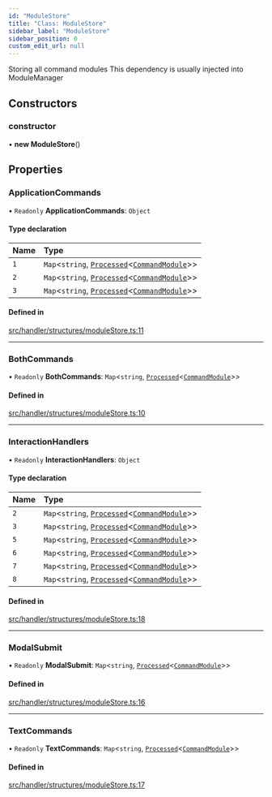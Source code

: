 ```yaml
---
id: "ModuleStore"
title: "Class: ModuleStore"
sidebar_label: "ModuleStore"
sidebar_position: 0
custom_edit_url: null
---
```


Storing all command modules
This dependency is usually injected into ModuleManager

## Constructors

### constructor

• **new ModuleStore**()

## Properties

### ApplicationCommands

• `Readonly` **ApplicationCommands**: `Object`

#### Type declaration

| Name | Type |
| :------ | :------ |
| `1` | `Map`<`string`, [`Processed`](../modules.md#processed)<[`CommandModule`](../modules.md#commandmodule)\>\> |
| `2` | `Map`<`string`, [`Processed`](../modules.md#processed)<[`CommandModule`](../modules.md#commandmodule)\>\> |
| `3` | `Map`<`string`, [`Processed`](../modules.md#processed)<[`CommandModule`](../modules.md#commandmodule)\>\> |

#### Defined in

[src/handler/structures/moduleStore.ts:11](https://github.com/sern-handler/handler/blob/33f1446/src/handler/structures/moduleStore.ts#L11)

___

### BothCommands

• `Readonly` **BothCommands**: `Map`<`string`, [`Processed`](../modules.md#processed)<[`CommandModule`](../modules.md#commandmodule)\>\>

#### Defined in

[src/handler/structures/moduleStore.ts:10](https://github.com/sern-handler/handler/blob/33f1446/src/handler/structures/moduleStore.ts#L10)

___

### InteractionHandlers

• `Readonly` **InteractionHandlers**: `Object`

#### Type declaration

| Name | Type |
| :------ | :------ |
| `2` | `Map`<`string`, [`Processed`](../modules.md#processed)<[`CommandModule`](../modules.md#commandmodule)\>\> |
| `3` | `Map`<`string`, [`Processed`](../modules.md#processed)<[`CommandModule`](../modules.md#commandmodule)\>\> |
| `5` | `Map`<`string`, [`Processed`](../modules.md#processed)<[`CommandModule`](../modules.md#commandmodule)\>\> |
| `6` | `Map`<`string`, [`Processed`](../modules.md#processed)<[`CommandModule`](../modules.md#commandmodule)\>\> |
| `7` | `Map`<`string`, [`Processed`](../modules.md#processed)<[`CommandModule`](../modules.md#commandmodule)\>\> |
| `8` | `Map`<`string`, [`Processed`](../modules.md#processed)<[`CommandModule`](../modules.md#commandmodule)\>\> |

#### Defined in

[src/handler/structures/moduleStore.ts:18](https://github.com/sern-handler/handler/blob/33f1446/src/handler/structures/moduleStore.ts#L18)

___

### ModalSubmit

• `Readonly` **ModalSubmit**: `Map`<`string`, [`Processed`](../modules.md#processed)<[`CommandModule`](../modules.md#commandmodule)\>\>

#### Defined in

[src/handler/structures/moduleStore.ts:16](https://github.com/sern-handler/handler/blob/33f1446/src/handler/structures/moduleStore.ts#L16)

___

### TextCommands

• `Readonly` **TextCommands**: `Map`<`string`, [`Processed`](../modules.md#processed)<[`CommandModule`](../modules.md#commandmodule)\>\>

#### Defined in

[src/handler/structures/moduleStore.ts:17](https://github.com/sern-handler/handler/blob/33f1446/src/handler/structures/moduleStore.ts#L17)
